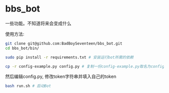 # bbs_bot
一些功能。不知道将来会变成什么

使用方法:
```Bash
git clone git@github.com:BadBoySeventeen/bbs_bot.git
cd bbs_bot/bin/

sudo pip install -r requirements.txt # 安装运行bot所需的依赖

cp -r config-example.py config.py # 复制一份config-example.py取名为config.py
```
然后编辑config.py, 修改token字符串并填入自己的token
```Bash
bash run.sh # 启动Bot
```
